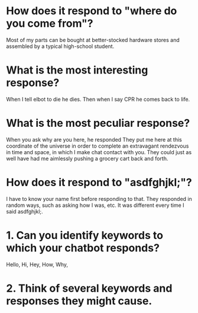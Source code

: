 # How does it respond to "where do you come from"?
Most of my parts can be bought at better-stocked hardware stores and assembled by a typical high-school student. 

# What is the most interesting response? 
When I tell elbot to die he dies. Then when I say CPR he comes back to life. 

# What is the most peculiar response? 
When you ask why are you here, he responded
They put me here at this coordinate of the universe in order to complete an extravagant rendezvous in time and space, in which I make chat contact with you. They could just as well have had me aimlessly pushing a grocery cart back and forth.

# How does it respond to "asdfghjkl;"?
I have to know your name first before responding to that.
They responded in random ways, such as asking how I was, etc. It was different every time I said asdfghjkl;.

# 1. Can you identify keywords to which your chatbot responds?
Hello, Hi, Hey, How, Why, 

# 2. Think of several keywords and responses they might cause. 
